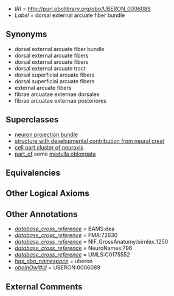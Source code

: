  * *IRI* = http://purl.obolibrary.org/obo/UBERON_0006089
 * *Label* = dorsal external arcuate fiber bundle

## Synonyms

 * dorsal external arcuate fiber bundle
 * dorsal external arcuate fibers
 * dorsal external arcuate fibers
 * dorsal external arcuate tract
 * dorsal superficial arcuate fibers
 * dorsal superficial arcuate fibers
 * external arcuate fibers
 * fibrae arcuatae externae dorsales
 * fibrae arcuatae externae posteriores

## Superclasses

 * [neuron projection bundle](../../UBERON/22/UBERON_0000122.md)
 * [structure with developmental contribution from neural crest](../../UBERON/14/UBERON_0010314.md)
 * [cell part cluster of neuraxis](../../UBERON/15/UBERON_0011215.md)
 * [part_of](../../BFO/50/BFO_0000050.md) some [medulla oblongata](../../UBERON/96/UBERON_0001896.md)

## Equivalencies


## Other Logical Axioms


## Other Annotations

 * *[database_cross_reference](../../ef/oboInOwl#hasDbXref.md)* = BAMS:dea
 * *[database_cross_reference](../../ef/oboInOwl#hasDbXref.md)* = FMA:72630
 * *[database_cross_reference](../../ef/oboInOwl#hasDbXref.md)* = NIF_GrossAnatomy:birnlex_1250
 * *[database_cross_reference](../../ef/oboInOwl#hasDbXref.md)* = NeuroNames:796
 * *[database_cross_reference](../../ef/oboInOwl#hasDbXref.md)* = UMLS:C0175552
 * *[has_obo_namespace](../../ce/oboInOwl#hasOBONamespace.md)* = uberon
 * *[oboInOwl#id](../../id/oboInOwl#id.md)* = UBERON:0006089

## External Comments

